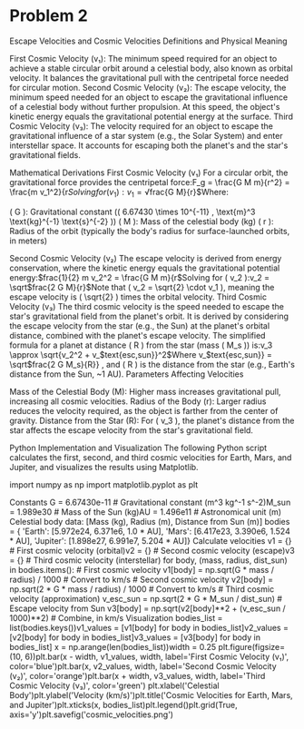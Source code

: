 # Problem 2
Escape Velocities and Cosmic Velocities
Definitions and Physical Meaning

First Cosmic Velocity (v₁): The minimum speed required for an object to achieve a stable circular orbit around a celestial body, also known as orbital velocity. It balances the gravitational pull with the centripetal force needed for circular motion.
Second Cosmic Velocity (v₂): The escape velocity, the minimum speed needed for an object to escape the gravitational influence of a celestial body without further propulsion. At this speed, the object's kinetic energy equals the gravitational potential energy at the surface.
Third Cosmic Velocity (v₃): The velocity required for an object to escape the gravitational influence of a star system (e.g., the Solar System) and enter interstellar space. It accounts for escaping both the planet's and the star's gravitational fields.

Mathematical Derivations
First Cosmic Velocity (v₁)
For a circular orbit, the gravitational force provides the centripetal force:F_g = \frac{G M m}{r^2} = \frac{m v_1^2}{r$Solving for ( v_1 ):v_1 = \sqrt$frac{G M}{r}$Where:

( G ): Gravitational constant (( 6.67430 \times 10^{-11} , \text{m}^3 \text{kg}^{-1} \text{s}^{-2} ))
( M ): Mass of the celestial body (kg)
( r ): Radius of the orbit (typically the body's radius for surface-launched orbits, in meters)

Second Cosmic Velocity (v₂)
The escape velocity is derived from energy conservation, where the kinetic energy equals the gravitational potential energy:$frac{1}{2} m v_2^2 = \frac{G M m}{r$Solving for ( v_2 ):v_2 = \sqrt$frac{2 G M}{r}$Note that ( v_2 = \sqrt{2} \cdot v_1 ), meaning the escape velocity is ( \sqrt{2} ) times the orbital velocity.
Third Cosmic Velocity (v₃)
The third cosmic velocity is the speed needed to escape the star's gravitational field from the planet's orbit. It is derived by considering the escape velocity from the star (e.g., the Sun) at the planet's orbital distance, combined with the planet's escape velocity. The simplified formula for a planet at distance ( R ) from the star (mass ( M_s )) is:v_3 \approx \sqrt{v_2^2 + v_$text{esc,sun}}^2$Where  v_$text{esc,sun}} = \sqrt$frac{2 G M_s}{R}} , and ( R ) is the distance from the star (e.g., Earth's distance from the Sun, ~1 AU).
Parameters Affecting Velocities

Mass of the Celestial Body (M): Higher mass increases gravitational pull, increasing all cosmic velocities.
Radius of the Body (r): Larger radius reduces the velocity required, as the object is farther from the center of gravity.
Distance from the Star (R): For ( v_3 ), the planet's distance from the star affects the escape velocity from the star's gravitational field.

Python Implementation and Visualization
The following Python script calculates the first, second, and third cosmic velocities for Earth, Mars, and Jupiter, and visualizes the results using Matplotlib.

import numpy as np
import matplotlib.pyplot as plt

Constants
G = 6.67430e-11  # Gravitational constant (m^3 kg^-1 s^-2)M_sun = 1.989e30  # Mass of the Sun (kg)AU = 1.496e11     # Astronomical unit (m)
Celestial body data: [Mass (kg), Radius (m), Distance from Sun (m)]
bodies = {    'Earth': [5.972e24, 6.371e6, 1.0 * AU],    'Mars': [6.417e23, 3.390e6, 1.524 * AU],    'Jupiter': [1.898e27, 6.991e7, 5.204 * AU]}
Calculate velocities
v1 = {}  # First cosmic velocity (orbital)v2 = {}  # Second cosmic velocity (escape)v3 = {}  # Third cosmic velocity (interstellar)
for body, (mass, radius, dist_sun) in bodies.items():    # First cosmic velocity    v1[body] = np.sqrt(G * mass / radius) / 1000  # Convert to km/s    # Second cosmic velocity    v2[body] = np.sqrt(2 * G * mass / radius) / 1000  # Convert to km/s    # Third cosmic velocity (approximation)    v_esc_sun = np.sqrt(2 * G * M_sun / dist_sun)  # Escape velocity from Sun    v3[body] = np.sqrt(v2[body]**2 + (v_esc_sun / 1000)**2)  # Combine, in km/s
Visualization
bodies_list = list(bodies.keys())v1_values = [v1[body] for body in bodies_list]v2_values = [v2[body] for body in bodies_list]v3_values = [v3[body] for body in bodies_list]
x = np.arange(len(bodies_list))width = 0.25
plt.figure(figsize=(10, 6))plt.bar(x - width, v1_values, width, label='First Cosmic Velocity (v₁)', color='blue')plt.bar(x, v2_values, width, label='Second Cosmic Velocity (v₂)', color='orange')plt.bar(x + width, v3_values, width, label='Third Cosmic Velocity (v₃)', color='green')
plt.xlabel('Celestial Body')plt.ylabel('Velocity (km/s)')plt.title('Cosmic Velocities for Earth, Mars, and Jupiter')plt.xticks(x, bodies_list)plt.legend()plt.grid(True, axis='y')plt.savefig('cosmic_velocities.png')
